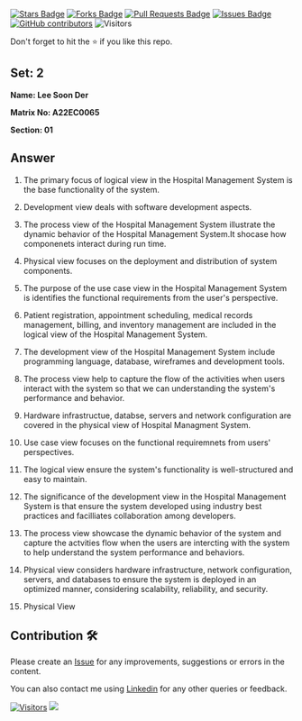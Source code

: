 <a href="https://github.com/drshahizan/learn-php/stargazers"><img src="https://img.shields.io/github/stars/drshahizan/learn-php" alt="Stars Badge"/></a>
<a href="https://github.com/drshahizan/learn-php/network/members"><img src="https://img.shields.io/github/forks/drshahizan/learn-php" alt="Forks Badge"/></a>
<a href="https://github.com/drshahizan/learn-php/pulls"><img src="https://img.shields.io/github/issues-pr/drshahizan/learn-php" alt="Pull Requests Badge"/></a>
<a href="https://github.com/drshahizan/learn-php/issues"><img src="https://img.shields.io/github/issues/drshahizan/learn-php" alt="Issues Badge"/></a>
<a href="https://github.com/drshahizan/learn-php/graphs/contributors"><img alt="GitHub contributors" src="https://img.shields.io/github/contributors/drshahizan/learn-php?color=2b9348"></a>
![Visitors](https://api.visitorbadge.io/api/visitors?path=https%3A%2F%2Fgithub.com%2Fdrshahizan%2Fsoftware-engineering&labelColor=%23d9e3f0&countColor=%23697689&style=flat)

Don't forget to hit the :star: if you like this repo.

## Set: 2

**Name: Lee Soon Der**

**Matrix No: A22EC0065**

**Section: 01**

## Answer

1. The primary focus of logical view in the Hospital Management System is the base functionality of the system.

2. Development view deals with software development aspects.

3. The process view of the Hospital Management System illustrate the dynamic behavior of the Hospital Management System.It shocase how componenets interact during run time.

4. Physical view focuses on the deployment and distribution of system components.

5. The purpose of the use case view in the Hospital Management System is identifies the functional requirements from the user's perspective.

6. Patient registration, appointment scheduling, medical records management, billing, and inventory management are included in the logical view of the Hospital Management System.

7. The development view of the Hospital Management System include programming language, database, wireframes and development tools.

8. The process view help to capture the flow of the activities when users interact with the system so that we can understanding the system's performance and behavior.

9. Hardware infrastructue, databse, servers and network configuration are covered in the physical view of Hospital Managment System.

10. Use case view focuses on the functional requiremnets from users' perspectives.

11. The logical view ensure the system's functionality is well-structured and easy to maintain.

12. The significance of the development view in the Hospital Management System is that ensure the system developed using industry best practices and facilliates collaboration among developers.

13. The process view showcase the dynamic behavior of the system and capture the actvities flow when the users are intercting with the system to help understand the system performance and behaviors.

14. Physical view considers hardware infrastructure, network configuration, servers, and databases to ensure the system is deployed in an optimized manner, considering scalability, reliability, and security.

15. Physical View

## Contribution 🛠️
Please create an [Issue](https://github.com/drshahizan/learn-php/issues) for any improvements, suggestions or errors in the content.

You can also contact me using [Linkedin](https://www.linkedin.com/in/drshahizan/) for any other queries or feedback.

[![Visitors](https://api.visitorbadge.io/api/visitors?path=https%3A%2F%2Fgithub.com%2Fdrshahizan&labelColor=%23697689&countColor=%23555555&style=plastic)](https://visitorbadge.io/status?path=https%3A%2F%2Fgithub.com%2Fdrshahizan)
![](https://hit.yhype.me/github/profile?user_id=81284918)

